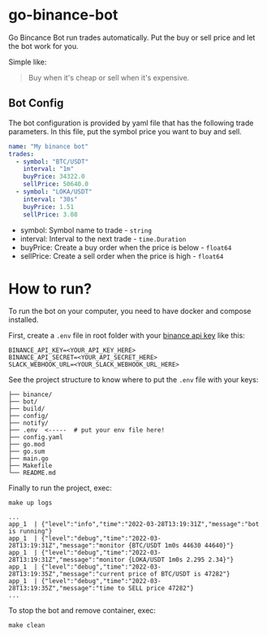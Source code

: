 # go-binance-bot

Go Bincance Bot run trades automatically.
Put the buy or sell price and let the bot work for you.

Simple like:
> Buy when it's cheap or sell when it's expensive.

## Bot Config

The bot configuration is provided by yaml file that
has the following trade parameters.
In this file, put the symbol price you want to buy and sell.

```yaml
name: "My binance bot"
trades:
  - symbol: "BTC/USDT"
    interval: "1m"
    buyPrice: 34322.0
    sellPrice: 50640.0
  - symbol: "LOKA/USDT"
    interval: "30s"
    buyPrice: 1.51
    sellPrice: 3.08
```

* symbol: Symbol name to trade - `string`
* interval: Interval to the next trade - `time.Duration`
* buyPrice: Create a buy order when the price is below - `float64`
* sellPrice: Create a sell order when the price is high - `float64`

# How to run?

To run the bot on your computer, you need to have docker and compose installed.

First, create a `.env` file in root folder with your
[binance api key](https://www.binance.com/en/support/faq/360002502072)
like this:

```console
BINANCE_API_KEY=<YOUR_API_KEY_HERE>
BINANCE_API_SECRET=<YOUR_API_SECRET_HERE>
SLACK_WEBHOOK_URL=<YOUR_SLACK_WEBHOOK_URL_HERE>
```

See the project structure to know where to put the `.env` file with your keys:

```console
├── binance/
├── bot/
├── build/
├── config/
├── notify/
├── .env  <-----  # put your env file here!
├── config.yaml
├── go.mod
├── go.sum
├── main.go
├── Makefile
└── README.md
```

Finally to run the project, exec:

```console
make up logs

...
app_1  | {"level":"info","time":"2022-03-28T13:19:31Z","message":"bot is running"}
app_1  | {"level":"debug","time":"2022-03-28T13:19:31Z","message":"monitor {BTC/USDT 1m0s 44630 44640}"}
app_1  | {"level":"debug","time":"2022-03-28T13:19:31Z","message":"monitor {LOKA/USDT 1m0s 2.295 2.34}"}
app_1  | {"level":"debug","time":"2022-03-28T13:19:35Z","message":"current price of BTC/USDT is 47282"}
app_1  | {"level":"debug","time":"2022-03-28T13:19:35Z","message":"time to SELL price 47282"}
...
```

To stop the bot and remove container, exec:

```console
make clean
```
